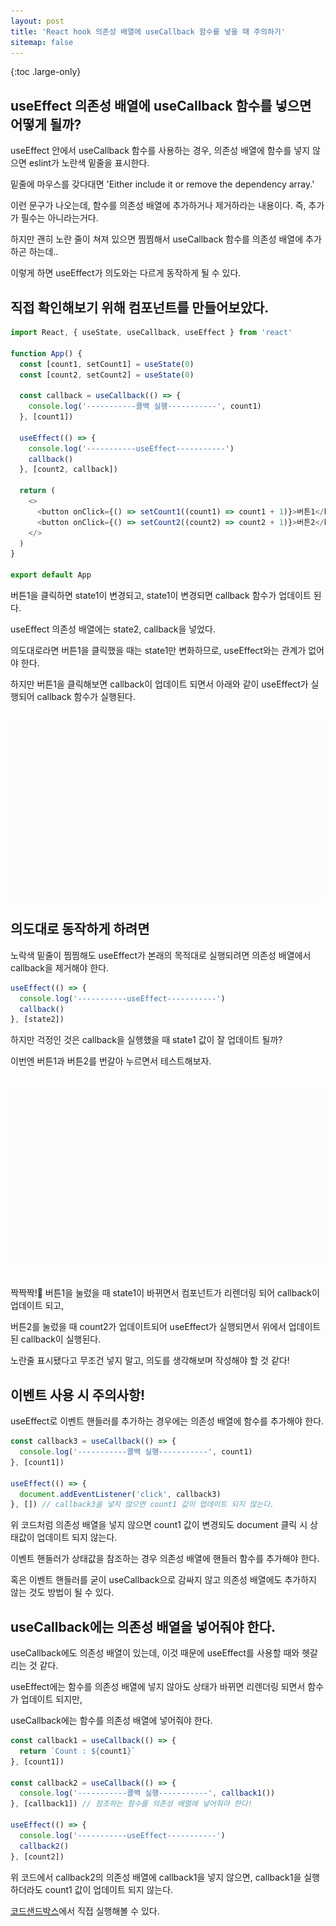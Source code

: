 ```yaml
---
layout: post
title: 'React hook 의존성 배열에 useCallback 함수를 넣을 때 주의하기'
sitemap: false
---
```


{:toc .large-only}

## useEffect 의존성 배열에 useCallback 함수를 넣으면 어떻게 될까?

useEffect 안에서 useCallback 함수를 사용하는 경우, 의존성 배열에 함수를 넣지 않으면 eslint가 노란색 밑줄을 표시한다.

밑줄에 마우스를 갖다대면 'Either include it or remove the dependency array.'

이런 문구가 나오는데, 함수를 의존성 배열에 추가하거나 제거하라는 내용이다. 즉, 추가가 필수는 아니라는거다.

하지만 괜히 노란 줄이 쳐져 있으면 찜찜해서 useCallback 함수를 의존성 배열에 추가하곤 하는데..

이렇게 하면 useEffect가 의도와는 다르게 동작하게 될 수 있다.

## 직접 확인해보기 위해 컴포넌트를 만들어보았다.

```js
import React, { useState, useCallback, useEffect } from 'react'

function App() {
  const [count1, setCount1] = useState(0)
  const [count2, setCount2] = useState(0)

  const callback = useCallback(() => {
    console.log('-----------콜백 실행-----------', count1)
  }, [count1])

  useEffect(() => {
    console.log('-----------useEffect-----------')
    callback()
  }, [count2, callback])

  return (
    <>
      <button onClick={() => setCount1((count1) => count1 + 1)}>버튼1</button>
      <button onClick={() => setCount2((count2) => count2 + 1)}>버튼2</button>
    </>
  )
}

export default App
```

버튼1을 클릭하면 state1이 변경되고, state1이 변경되면 callback 함수가 업데이트 된다.

useEffect 의존성 배열에는 state2, callback을 넣었다.

의도대로라면 버튼1을 클릭했을 때는 state1만 변화하므로, useEffect와는 관계가 없어야 한다.

하지만 버튼1을 클릭해보면 callback이 업데이트 되면서 아래와 같이 useEffect가 실행되어 callback 함수가 실행된다.

<img src="/assets/img/blog/2022-12-13-useCallback-useEffect_01.gif" style="margin-top:20px" />

## 의도대로 동작하게 하려면

노락색 밑줄이 찜찜해도 useEffect가 본래의 목적대로 실행되려면 의존성 배열에서 callback을 제거해야 한다.

```js
useEffect(() => {
  console.log('-----------useEffect-----------')
  callback()
}, [state2])
```

하지만 걱정인 것은 callback을 실행했을 때 state1 값이 잘 업데이트 될까?

이번엔 버튼1과 버튼2를 번갈아 누르면서 테스트해보자.

<img src="/assets/img/blog/2022-12-13-useCallback-useEffect_02.gif" style="margin:20px 0" />

짝짝짝!🤗 버튼1을 눌렀을 때 state1이 바뀌면서 컴포넌트가 리렌더링 되어 callback이 업데이트 되고,

버튼2를 눌렀을 때 count2가 업데이트되어 useEffect가 실행되면서 위에서 업데이트된 callback이 실행된다.

노란줄 표시됐다고 무조건 넣지 말고, 의도를 생각해보며 작성해야 할 것 같다!

## 이벤트 사용 시 주의사항!

useEffect로 이벤트 핸들러를 추가하는 경우에는 의존성 배열에 함수를 추가해야 한다.

```js
const callback3 = useCallback(() => {
  console.log('-----------콜백 실행-----------', count1)
}, [count1])

useEffect(() => {
  document.addEventListener('click', callback3)
}, []) // callback3을 넣지 않으면 count1 값이 업데이트 되지 않는다.
```

위 코드처럼 의존성 배열을 넣지 않으면 count1 값이 변경되도 document 클릭 시 상태값이 업데이트 되지 않는다.

이벤트 핸들러가 상태값을 참조하는 경우 의존성 배열에 핸들러 함수를 추가해야 한다.

혹은 이벤트 핸들러를 굳이 useCallback으로 감싸지 않고 의존성 배열에도 추가하지 않는 것도 방법이 될 수 있다.

## useCallback에는 의존성 배열을 넣어줘야 한다.

useCallback에도 의존성 배열이 있는데, 이것 때문에 useEffect를 사용할 때와 헷갈리는 것 같다.

useEffect에는 함수를 의존성 배열에 넣지 않아도 상태가 바뀌면 리렌더링 되면서 함수가 업데이트 되지만,

useCallback에는 함수를 의존성 배열에 넣어줘야 한다.

```js
const callback1 = useCallback(() => {
  return `Count : ${count1}`
}, [count1])

const callback2 = useCallback(() => {
  console.log('-----------콜백 실행-----------', callback1())
}, [callback1]) // 참조하는 함수를 의존성 배열에 넣어줘야 한다!

useEffect(() => {
  console.log('-----------useEffect-----------')
  callback2()
}, [count2])
```

위 코드에서 callback2의 의존성 배열에 callback1을 넣지 않으면, callback1을 실행하더라도 count1 값이 업데이트 되지 않는다.

[코드샌드박스](https://codesandbox.io/s/usecallback-dependency-d5h06s?file=/src/App.jsx)에서 직접 실행해볼 수 있다.
